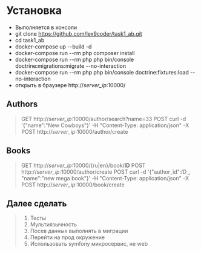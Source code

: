 # Установка

- Выполняется в консоли
- git clone https://github.com/lex9coder/task1_ab.git
- cd task1_ab
- docker-compose up --build -d
- docker-compose run --rm php composer install
- docker-compose run --rm php php bin/console doctrine:migrations:migrate --no-interaction
- docker-compose run --rm php php bin/console doctrine:fixtures:load --no-interaction
- открыть в браузере http://*_server_ip_*:10000/

## Authors
> GET http://*_server_ip_*:10000/author/search?name=33
> POST curl -d '{"name":"New Cowboys"}' -H "Content-Type: application/json" -X POST http://*_server_ip_*:10000/author/create

## Books
> GET http://*_server_ip_*:10000/{ru|en}/book/__ID__
> POST http://*_server_ip_*:10000/author/create
> POST curl -d '{"author_id":_ID__, "name":"new mega book"}' -H "Content-Type: application/json" -X POST http://*_server_ip_*:10000/book/create


## Далее сделать
> 1. Тесты
> 2. Мультиязычность
> 3. Посев данных выполнять в миграции
> 4. Перейти на прод окружение
> 5. Использовать symfony микросервис, не web
